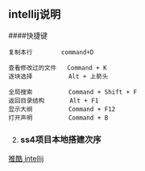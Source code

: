 ## intellij说明
####快捷键

	复制本行   		command+D
	
	查看修改过的文件   Command + K
	逐块选择          Alt + 上箭头
	
	全局搜索          Command + Shift + F
	返回目录结构		 Alt + F1
	显示大纲          Command + F12
	打开声明          Command + B
	
	

2. ### ss4项目本地搭建次序  	

[推酷 intellij](http://www.tuicool.com/articles/zmuiQn)	
	

	
	
	



     

 


